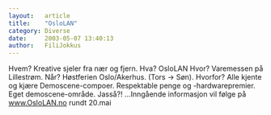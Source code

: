 ```yaml
---
layout:   article
title:    "OsloLAN"
category: Diverse
date:     2003-05-07 13:40:13
author:   FiliJokkus
---
```

Hvem? Kreative sjeler fra nær og fjern. Hva? OsloLAN Hvor? Varemessen på
Lillestrøm. Når? Høstferien Oslo/Akerhus. (Tors -\> Søn). Hvorfor? Alle
kjente og kjære Demoscene-compoer. Respektable penge og
-hardwarepremier. Eget demoscene-område. Jasså?\! ...Inngående
informasjon vil følge på www.OsloLAN.no rundt 20.mai


